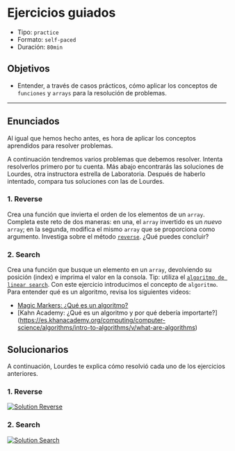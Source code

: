 # Ejercicios guiados

- Tipo: `practice`
- Formato: `self-paced`
- Duración: `80min`

## Objetivos

- Entender, a través de casos prácticos, cómo aplicar los conceptos de
  `funciones` y `arrays` para la resolución de problemas.

***

## Enunciados

Al igual que hemos hecho antes, es hora de aplicar los conceptos aprendidos
para resolver problemas.

A continuación tendremos varios problemas que debemos resolver. Intenta
resolverlos primero por tu cuenta. Más abajo encontrarás las soluciones de
Lourdes, otra instructora estrella de Laboratoria. Después de haberlo intentado,
compara tus soluciones con las de Lourdes.

### 1. Reverse

Crea una función que invierta el orden de los elementos de un `array`. Completa
este reto de dos maneras: en una, el `array` invertido es un _nuevo_ `array`;
en la segunda, modifica el mismo `array` que se proporciona como argumento.
Investiga sobre el método [`reverse`](https://developer.mozilla.org/en/docs/Web/JavaScript/Reference/Global_Objects/Array/reverse).
¿Qué puedes concluir?

### 2. Search

Crea una función que busque un elemento en un `array`, devolviendo su posición
(index) e imprima el valor en la consola. Tip: utiliza el [`algoritmo de linear
search`](https://en.wikipedia.org/wiki/Linear_search). Con este ejercicio
introducimos el concepto de `algoritmo`. Para entender qué es un algoritmo,
revisa los siguientes videos:

- [Magic Markers: ¿Qué es un algoritmo?](https://www.youtube.com/watch?v=U3CGMyjzlvM)
- [Kahn Academy: ¿Qué es un algoritmo y por qué debería importarte?]
  (<https://es.khanacademy.org/computing/computer-science/algorithms/intro-to-algorithms/v/what-are-algorithms>)

## Solucionarios

A continuación, Lourdes te explica cómo resolvió cada uno de los ejercicios
anteriores.

### 1. Reverse

[![Solution Reverse](https://img.youtube.com/vi/BgcnOdIrUdo/0.jpg)](https://www.youtube.com/watch?v=BgcnOdIrUdo)

### 2. Search

[![Solution Search](https://img.youtube.com/vi/JjcDSIShTm0/0.jpg)](https://www.youtube.com/watch?v=JjcDSIShTm0)
